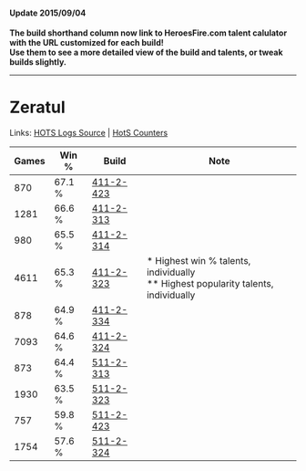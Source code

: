 #### Update 2015/09/04
**The build shorthand column now link to HeroesFire.com talent calulator with the URL customized for each build!  
Use them to see a more detailed view of the build and talents, or tweak builds slightly.**

***

# Zeratul

Links: [HOTS Logs Source](https://www.hotslogs.com/Sitewide/HeroDetails?Hero=Zeratul) | [HotS Counters](http://hotscounters.com/#/hero/Zeratul)

Games  | Win %  | Build     | Note
-----  | -----  | -----     | ----
870    | 67.1 % | [411-2-423](http://www.heroesfire.com/hots/talent-calculator/zeratul#rrQd) | 
1281   | 66.6 % | [411-2-313](http://www.heroesfire.com/hots/talent-calculator/zeratul#rrOv) | 
980    | 65.5 % | [411-2-314](http://www.heroesfire.com/hots/talent-calculator/zeratul#rrOw) | 
4611   | 65.3 % | [411-2-323](http://www.heroesfire.com/hots/talent-calculator/zeratul#rrP3) | * Highest win % talents, individually <br/>** Highest popularity talents, individually
878    | 64.9 % | [411-2-334](http://www.heroesfire.com/hots/talent-calculator/zeratul#rrPE) | 
7093   | 64.6 % | [411-2-324](http://www.heroesfire.com/hots/talent-calculator/zeratul#rrP4) | 
873    | 64.4 % | [511-2-313](http://www.heroesfire.com/hots/talent-calculator/zeratul#vfXv) | 
1930   | 63.5 % | [511-2-323](http://www.heroesfire.com/hots/talent-calculator/zeratul#vfY3) | 
757    | 59.8 % | [511-2-423](http://www.heroesfire.com/hots/talent-calculator/zeratul#vfZd) | 
1754   | 57.6 % | [511-2-324](http://www.heroesfire.com/hots/talent-calculator/zeratul#vfY4) | 
